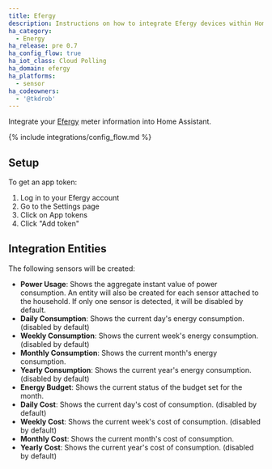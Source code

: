 ```yaml
---
title: Efergy
description: Instructions on how to integrate Efergy devices within Home Assistant.
ha_category:
  - Energy
ha_release: pre 0.7
ha_config_flow: true
ha_iot_class: Cloud Polling
ha_domain: efergy
ha_platforms:
  - sensor
ha_codeowners:
  - '@tkdrob'
---
```


Integrate your [Efergy](https://efergy.com) meter information into Home Assistant.

{% include integrations/config_flow.md %}

## Setup

To get an app token:

1. Log in to your Efergy account
2. Go to the Settings page
3. Click on App tokens
4. Click "Add token"

## Integration Entities

The following sensors will be created:

- **Power Usage**: Shows the aggregate instant value of power consumption. An entity will also be created for each sensor attached to the household. If only one sensor is detected, it will be disabled by default.
- **Daily Consumption**: Shows the current day's energy consumption. (disabled by default)
- **Weekly Consumption**: Shows the current week's energy consumption. (disabled by default)
- **Monthly Consumption**: Shows the current month's energy consumption.
- **Yearly Consumption**: Shows the current year's energy consumption. (disabled by default)
- **Energy Budget**: Shows the current status of the budget set for the month.
- **Daily Cost**: Shows the current day's cost of consumption. (disabled by default)
- **Weekly Cost**: Shows the current week's cost of consumption. (disabled by default)
- **Monthly Cost**: Shows the current month's cost of consumption.
- **Yearly Cost**: Shows the current year's cost of consumption. (disabled by default)
